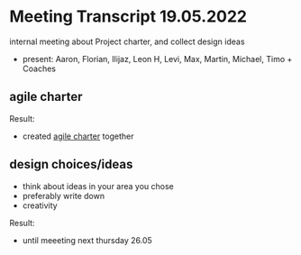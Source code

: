# Meeting Transcript 19.05.2022

internal meeting about Project charter, and collect design ideas

- present: Aaron, Florian, Ilijaz, Leon H, Levi, Max, Martin, Michael, Timo + Coaches

## agile charter

Result:

- created [agile charter](../../../dev-manuals/project-management/agile-charter.md) together

## design choices/ideas

- think about ideas in your area you chose
- preferably write down
- creativity

Result:

- until meeeting next thursday 26.05
